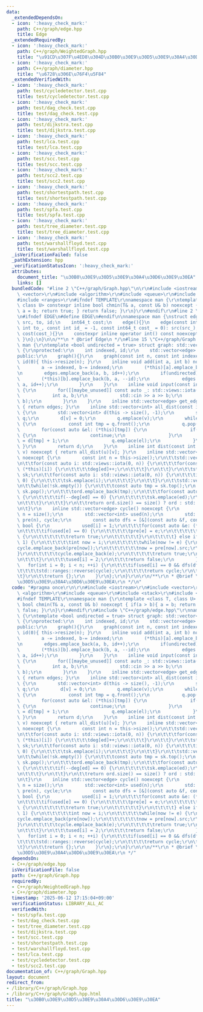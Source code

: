 ```yaml
---
data:
  _extendedDependsOn:
  - icon: ':heavy_check_mark:'
    path: C++/graph/edge.hpp
    title: Edge
  _extendedRequiredBy:
  - icon: ':heavy_check_mark:'
    path: C++/graph/WeightedGraph.hpp
    title: "\u91CD\u307F\u4ED8\u304D\u30B0\u30E9\u30D5\u30E9\u30A4\u30D6\u30E9\u30EA"
  - icon: ':heavy_check_mark:'
    path: C++/graph/diameter.hpp
    title: "\u6728\u306E\u76F4\u5F84"
  _extendedVerifiedWith:
  - icon: ':heavy_check_mark:'
    path: test/cycledetector.test.cpp
    title: test/cycledetector.test.cpp
  - icon: ':heavy_check_mark:'
    path: test/dag_check.test.cpp
    title: test/dag_check.test.cpp
  - icon: ':heavy_check_mark:'
    path: test/dijkstra.test.cpp
    title: test/dijkstra.test.cpp
  - icon: ':heavy_check_mark:'
    path: test/lca.test.cpp
    title: test/lca.test.cpp
  - icon: ':heavy_check_mark:'
    path: test/scc.test.cpp
    title: test/scc.test.cpp
  - icon: ':heavy_check_mark:'
    path: test/scc2.test.cpp
    title: test/scc2.test.cpp
  - icon: ':heavy_check_mark:'
    path: test/shortestpath.test.cpp
    title: test/shortestpath.test.cpp
  - icon: ':heavy_check_mark:'
    path: test/spfa.test.cpp
    title: test/spfa.test.cpp
  - icon: ':heavy_check_mark:'
    path: test/tree_diameter.test.cpp
    title: test/tree_diameter.test.cpp
  - icon: ':heavy_check_mark:'
    path: test/warshallfloyd.test.cpp
    title: test/warshallfloyd.test.cpp
  _isVerificationFailed: false
  _pathExtension: hpp
  _verificationStatusIcon: ':heavy_check_mark:'
  attributes:
    document_title: "\u30B0\u30E9\u30D5\u30E9\u30A4\u30D6\u30E9\u30EA"
    links: []
  bundledCode: "#line 2 \"C++/graph/Graph.hpp\"\n\r\n#include <iostream>\r\n#include\
    \ <vector>\r\n#include <algorithm>\r\n#include <queue>\r\n#include <stack>\r\n\
    #include <ranges>\r\n#ifndef TEMPLATE\r\nnamespace man {\r\ntemplate <class T,\
    \ class U> constexpr inline bool chmin(T& a, const U& b) noexcept { if(a > b){\
    \ a = b; return true; } return false; }\r\n}\r\n#endif\r\n#line 2 \"C++/graph/edge.hpp\"\
    \n#ifndef EDGE\n#define EDGE\n#endif\n\nnamespace man {\nstruct edge {\n    int\
    \ src, to, id;\n    int64_t cost;\n    edge(){}\n    edge(const int src_, const\
    \ int to_, const int id_ = -1, const int64_t cost_ = 0): src(src_), to(to_), id(id_),\
    \ cost(cost_){}\n    constexpr inline operator int() const noexcept { return to;\
    \ }\n};\n}\n\n/**\n * @brief Edge\n */\n#line 15 \"C++/graph/Graph.hpp\"\nnamespace\
    \ man {\r\ntemplate <bool undirected = true> struct graph: std::vector<std::vector<edge>>\
    \ {\r\nprotected:\r\n    int indexed, id;\r\n    std::vector<edge> edges;\r\n\
    public:\r\n    graph(){}\r\n    graph(const int n, const int indexed_ = 1): indexed(indexed_),\
    \ id(0){ this->resize(n); }\r\n    inline void add(int a, int b) noexcept {\r\n\
    \        a -= indexed, b-= indexed;\r\n        (*this)[a].emplace_back(a, b, id);\r\
    \n        edges.emplace_back(a, b, id++);\r\n        if(undirected) {\r\n    \
    \        (*this)[b].emplace_back(b, a, --id);\r\n            edges.emplace_back(b,\
    \ a, id++);\r\n        }\r\n    }\r\n    inline void input(const int m) noexcept\
    \ {\r\n        for([[maybe_unused]] const auto _: std::views::iota(0, m)) {\r\n\
    \            int a, b;\r\n            std::cin >> a >> b;\r\n            add(a,\
    \ b);\r\n        }\r\n    }\r\n    inline std::vector<edge> get_edge() const noexcept\
    \ { return edges; }\r\n    inline std::vector<int> all_dist(const int v) noexcept\
    \ {\r\n        std::vector<int> d(this -> size(), -1);\r\n        std::queue<int>\
    \ q;\r\n        d[v] = 0;\r\n        q.emplace(v);\r\n        while(!q.empty())\
    \ {\r\n            const int tmp = q.front();\r\n            q.pop();\r\n    \
    \        for(const auto &el: (*this)[tmp]) {\r\n                if(d[el] != -1)\
    \ {\r\n                    continue;\r\n                }\r\n                d[el]\
    \ = d[tmp] + 1;\r\n                q.emplace(el);\r\n            }\r\n       \
    \ }\r\n        return d;\r\n    }\r\n    inline int dist(const int u, const int\
    \ v) noexcept { return all_dist(u)[v]; }\r\n    inline std::vector<int> t_sort()\
    \ noexcept {\r\n        const int n = this->size();\r\n\t\tstd::vector<int> deg(n);\r\
    \n\t\tfor(const auto i: std::views::iota(0, n)) {\r\n\t\t\tfor(const auto ed:\
    \ (*this)[i]) {\r\n\t\t\t\tdeg[ed]++;\r\n\t\t\t}\r\n\t\t}\r\n\t\tstd::stack<int>\
    \ sk;\r\n\t\tfor(const auto i: std::views::iota(0, n)) {\r\n\t\t\tif(deg[i] ==\
    \ 0) {\r\n\t\t\t\tsk.emplace(i);\r\n\t\t\t}\r\n\t\t}\r\n\t\tstd::vector<int> ord;\r\
    \n\t\twhile(!sk.empty()) {\r\n\t\t\tconst auto tmp = sk.top();\r\n           \
    \ sk.pop();\r\n\t\t\tord.emplace_back(tmp);\r\n\t\t\tfor(const auto ed: (*this)[tmp])\
    \ {\r\n\t\t\t\tif(--deg[ed] == 0) {\r\n\t\t\t\t\tsk.emplace(ed);\r\n\t\t\t\t}\r\
    \n\t\t\t}\r\n\t\t}\r\n\t\treturn ord.size() == size() ? ord : std::vector<int>{};\r\
    \n\t}\r\n    inline std::vector<edge> cycle() noexcept {\r\n        const int\
    \ n = size();\r\n        std::vector<int> used(n);\r\n        std::vector<edge>\
    \ pre(n), cycle;\r\n        const auto dfs = [&](const auto &f, const int i) ->\
    \ bool {\r\n            used[i] = 1;\r\n\t\t\tfor(const auto &e: (*this)[i]) {\r\
    \n\t\t\t\tif(used[e] == 0) {\r\n\t\t\t\t\tpre[e] = e;\r\n\t\t\t\t\tif(f(f, e))\
    \ {\r\n\t\t\t\t\t\treturn true;\r\n\t\t\t\t\t}\r\n\t\t\t\t} else if(used[e] ==\
    \ 1) {\r\n\t\t\t\t\tint now = i;\r\n\t\t\t\t\twhile(now != e) {\r\n\t\t\t\t\t\t\
    cycle.emplace_back(pre[now]);\r\n\t\t\t\t\t\tnow = pre[now].src;\r\n\t\t\t\t\t\
    }\r\n\t\t\t\t\tcycle.emplace_back(e);\r\n\t\t\t\t\treturn true;\r\n\t\t\t\t}\r\
    \n\t\t\t}\r\n\t\t\tused[i] = 2;\r\n\t\t\treturn false;\r\n        };\r\n     \
    \   for(int i = 0; i < n; ++i) {\r\n\t\t\tif(used[i] == 0 && dfs(dfs, i)) {\r\n\
    \t\t\t\tstd::ranges::reverse(cycle);\r\n\t\t\t\treturn cycle;\r\n\t\t\t}\r\n\t\
    \t}\r\n\t\treturn {};\r\n    }\r\n};\r\n}\r\n\r\n/**\r\n * @brief \u30B0\u30E9\
    \u30D5\u30E9\u30A4\u30D6\u30E9\u30EA\r\n */\n"
  code: "#pragma once\r\n\r\n#include <iostream>\r\n#include <vector>\r\n#include\
    \ <algorithm>\r\n#include <queue>\r\n#include <stack>\r\n#include <ranges>\r\n\
    #ifndef TEMPLATE\r\nnamespace man {\r\ntemplate <class T, class U> constexpr inline\
    \ bool chmin(T& a, const U& b) noexcept { if(a > b){ a = b; return true; } return\
    \ false; }\r\n}\r\n#endif\r\n#include \"C++/graph/edge.hpp\"\r\nnamespace man\
    \ {\r\ntemplate <bool undirected = true> struct graph: std::vector<std::vector<edge>>\
    \ {\r\nprotected:\r\n    int indexed, id;\r\n    std::vector<edge> edges;\r\n\
    public:\r\n    graph(){}\r\n    graph(const int n, const int indexed_ = 1): indexed(indexed_),\
    \ id(0){ this->resize(n); }\r\n    inline void add(int a, int b) noexcept {\r\n\
    \        a -= indexed, b-= indexed;\r\n        (*this)[a].emplace_back(a, b, id);\r\
    \n        edges.emplace_back(a, b, id++);\r\n        if(undirected) {\r\n    \
    \        (*this)[b].emplace_back(b, a, --id);\r\n            edges.emplace_back(b,\
    \ a, id++);\r\n        }\r\n    }\r\n    inline void input(const int m) noexcept\
    \ {\r\n        for([[maybe_unused]] const auto _: std::views::iota(0, m)) {\r\n\
    \            int a, b;\r\n            std::cin >> a >> b;\r\n            add(a,\
    \ b);\r\n        }\r\n    }\r\n    inline std::vector<edge> get_edge() const noexcept\
    \ { return edges; }\r\n    inline std::vector<int> all_dist(const int v) noexcept\
    \ {\r\n        std::vector<int> d(this -> size(), -1);\r\n        std::queue<int>\
    \ q;\r\n        d[v] = 0;\r\n        q.emplace(v);\r\n        while(!q.empty())\
    \ {\r\n            const int tmp = q.front();\r\n            q.pop();\r\n    \
    \        for(const auto &el: (*this)[tmp]) {\r\n                if(d[el] != -1)\
    \ {\r\n                    continue;\r\n                }\r\n                d[el]\
    \ = d[tmp] + 1;\r\n                q.emplace(el);\r\n            }\r\n       \
    \ }\r\n        return d;\r\n    }\r\n    inline int dist(const int u, const int\
    \ v) noexcept { return all_dist(u)[v]; }\r\n    inline std::vector<int> t_sort()\
    \ noexcept {\r\n        const int n = this->size();\r\n\t\tstd::vector<int> deg(n);\r\
    \n\t\tfor(const auto i: std::views::iota(0, n)) {\r\n\t\t\tfor(const auto ed:\
    \ (*this)[i]) {\r\n\t\t\t\tdeg[ed]++;\r\n\t\t\t}\r\n\t\t}\r\n\t\tstd::stack<int>\
    \ sk;\r\n\t\tfor(const auto i: std::views::iota(0, n)) {\r\n\t\t\tif(deg[i] ==\
    \ 0) {\r\n\t\t\t\tsk.emplace(i);\r\n\t\t\t}\r\n\t\t}\r\n\t\tstd::vector<int> ord;\r\
    \n\t\twhile(!sk.empty()) {\r\n\t\t\tconst auto tmp = sk.top();\r\n           \
    \ sk.pop();\r\n\t\t\tord.emplace_back(tmp);\r\n\t\t\tfor(const auto ed: (*this)[tmp])\
    \ {\r\n\t\t\t\tif(--deg[ed] == 0) {\r\n\t\t\t\t\tsk.emplace(ed);\r\n\t\t\t\t}\r\
    \n\t\t\t}\r\n\t\t}\r\n\t\treturn ord.size() == size() ? ord : std::vector<int>{};\r\
    \n\t}\r\n    inline std::vector<edge> cycle() noexcept {\r\n        const int\
    \ n = size();\r\n        std::vector<int> used(n);\r\n        std::vector<edge>\
    \ pre(n), cycle;\r\n        const auto dfs = [&](const auto &f, const int i) ->\
    \ bool {\r\n            used[i] = 1;\r\n\t\t\tfor(const auto &e: (*this)[i]) {\r\
    \n\t\t\t\tif(used[e] == 0) {\r\n\t\t\t\t\tpre[e] = e;\r\n\t\t\t\t\tif(f(f, e))\
    \ {\r\n\t\t\t\t\t\treturn true;\r\n\t\t\t\t\t}\r\n\t\t\t\t} else if(used[e] ==\
    \ 1) {\r\n\t\t\t\t\tint now = i;\r\n\t\t\t\t\twhile(now != e) {\r\n\t\t\t\t\t\t\
    cycle.emplace_back(pre[now]);\r\n\t\t\t\t\t\tnow = pre[now].src;\r\n\t\t\t\t\t\
    }\r\n\t\t\t\t\tcycle.emplace_back(e);\r\n\t\t\t\t\treturn true;\r\n\t\t\t\t}\r\
    \n\t\t\t}\r\n\t\t\tused[i] = 2;\r\n\t\t\treturn false;\r\n        };\r\n     \
    \   for(int i = 0; i < n; ++i) {\r\n\t\t\tif(used[i] == 0 && dfs(dfs, i)) {\r\n\
    \t\t\t\tstd::ranges::reverse(cycle);\r\n\t\t\t\treturn cycle;\r\n\t\t\t}\r\n\t\
    \t}\r\n\t\treturn {};\r\n    }\r\n};\r\n}\r\n\r\n/**\r\n * @brief \u30B0\u30E9\
    \u30D5\u30E9\u30A4\u30D6\u30E9\u30EA\r\n */"
  dependsOn:
  - C++/graph/edge.hpp
  isVerificationFile: false
  path: C++/graph/Graph.hpp
  requiredBy:
  - C++/graph/WeightedGraph.hpp
  - C++/graph/diameter.hpp
  timestamp: '2025-06-12 17:15:04+09:00'
  verificationStatus: LIBRARY_ALL_AC
  verifiedWith:
  - test/spfa.test.cpp
  - test/dag_check.test.cpp
  - test/tree_diameter.test.cpp
  - test/dijkstra.test.cpp
  - test/scc.test.cpp
  - test/shortestpath.test.cpp
  - test/warshallfloyd.test.cpp
  - test/lca.test.cpp
  - test/cycledetector.test.cpp
  - test/scc2.test.cpp
documentation_of: C++/graph/Graph.hpp
layout: document
redirect_from:
- /library/C++/graph/Graph.hpp
- /library/C++/graph/Graph.hpp.html
title: "\u30B0\u30E9\u30D5\u30E9\u30A4\u30D6\u30E9\u30EA"
---
```

